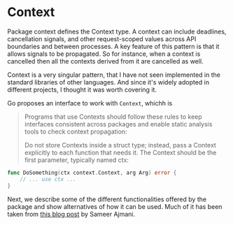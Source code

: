 # Context

Package context defines the Context type. A context can include deadlines,
cancellation signals, and other request-scoped values across API boundaries
and between processes. A key feature of this pattern is that it allows signals
to be propagated. So for instance, when a context is cancelled then all the 
contexts derived from it are cancelled as well. 

Context is a very singular pattern, that I have not seen implemented in the
standard libraries of other languages. And since it's widely adopted in different
projects, I thought it was worth covering it.

Go proposes an interface to work with `Context`, whichh is 
> Programs that use Contexts should follow these rules to keep interfaces
> consistent across packages and enable static analysis tools to check context propagation:
> 
> Do not store Contexts inside a struct type; instead, pass a Context explicitly to each function that needs it.
> The Context should be the first parameter, typically named ctx:

```go
func DoSomething(ctx context.Context, arg Arg) error {
	// ... use ctx ...
}
```

Next, we describe some of the different functionalities offered  by the package
and show alternatives of how it can be used. Much of it has been taken from 
[this blog post](https://blog.golang.org/context) by Sameer Ajmani.
